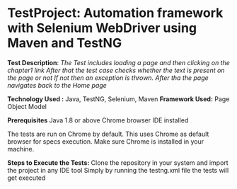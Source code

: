 # TestProject: Automation framework with Selenium WebDriver using Maven and TestNG

**Test Description**:
*The Test includes loading a page and then clicking on the chapter1 link
After that the test case checks whether the text is present on the page or not
If not then an exception is thrown. After tha the page navigates back to the Home page*

**Technology Used :** Java, TestNG, Selenium, Maven
**Framework Used:** Page Object Model

**Prerequisites**
Java 1.8 or above
Chrome browser
IDE installed

The tests are run on Chrome by default.
This uses Chrome as default browser for specs execution. Make sure Chrome is installed in your machine.

**Steps to Execute the Tests:**
Clone the repository in your system and import the project in any IDE tool
Simply by running the testng.xml file the tests will get executed


